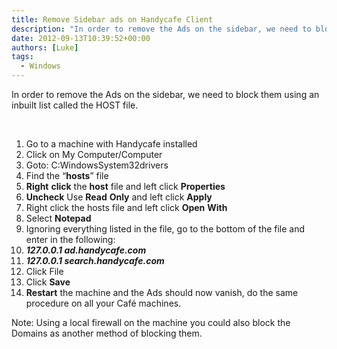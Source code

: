 ```yaml
---
title: Remove Sidebar ads on Handycafe Client
description: "In order to remove the Ads on the sidebar, we need to block them using an inbuilt list called the HOST file."
date: 2012-09-13T10:39:52+00:00
authors: [Luke]
tags:
  - Windows
---
```

In order to remove the Ads on the sidebar, we need to block them using an inbuilt list called the HOST file.

&nbsp;

<ol start="1">
  <li>
    Go to a machine with Handycafe installed
  </li>
  <li>
    Click on My Computer/Computer
  </li>
  <li>
    Goto: C:WindowsSystem32drivers
  </li>
  <li>
    Find the “<strong>hosts</strong>” file
  </li>
  <li>
    <strong>Right</strong> <strong>click</strong> the <strong>host</strong> file and left click <strong>Properties</strong>
  </li>
  <li>
    <strong>Uncheck</strong> Use <strong>Read</strong> <strong>Only</strong> and left click <strong>Apply</strong>
  </li>
  <li>
    Right click the hosts file and left click <strong>Open</strong> <strong>With</strong>
  </li>
  <li>
    Select <strong>Notepad</strong>
  </li>
  <li>
    Ignoring everything listed in the file, go to the bottom of the file and enter in the following:
  </li>
  <li>
    <strong><em>127.0.0.1 ad.handycafe.com</em></strong><strong></strong>
  </li>
  <li>
    <strong><em>127.0.0.1 search.handycafe.com</em></strong><strong></strong>
  </li>
  <li>
    Click File
  </li>
  <li>
    Click <strong>Save</strong>
  </li>
  <li>
    <strong>Restart</strong> the machine and the Ads should now vanish, do the same procedure on all your Café machines.
  </li>
</ol>

Note: Using a local firewall on the machine you could also block the Domains as another method of blocking them.